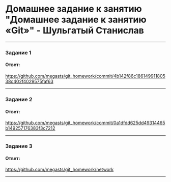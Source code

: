 # Домашнее задание к занятию "Домашнее задание к занятию «Git»" - Шульгатый Станислав
  
---

### Задание 1

#### Ответ:

https://github.com/megasts/git_homework/commit/4b142f86c18614991180538c402f4029575faf63

---

### Задание 2

#### Ответ:

https://github.com/megasts/git_homework/commit/0a1dfdd625dd49314465b149257176383f3c7212

---

### Задание 3

#### Ответ:

https://github.com/megasts/git_homework/network

---


